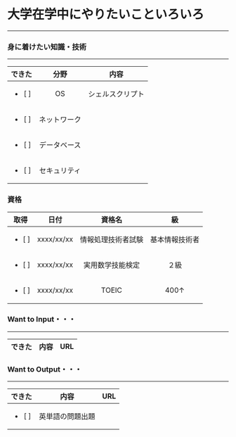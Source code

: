 # 大学在学中にやりたいこといろいろ
***

### 身に着けたい知識・技術
***
| できた | 分野 | 内容 |
|:---:|:---:|:---:|
|<ul><li>[ ] </li></ul>| OS | シェルスクリプト |
|<ul><li>[ ] </li></ul>| ネットワーク |  |
|<ul><li>[ ] </li></ul>| データベース |  |
|<ul><li>[ ] </li></ul>| セキュリティ |  |


### 資格
| 取得 | 日付 | 資格名 | 級 |
|:---:|:---:|:---:|:---:|
|<ul><li>[ ] </li></ul>| xxxx/xx/xx | 情報処理技術者試験 | 基本情報技術者 |
|<ul><li>[ ] </li></ul>| xxxx/xx/xx | 実用数学技能検定 | ２級 |
|<ul><li>[ ] </li></ul>| xxxx/xx/xx | TOEIC | 400↑ |


### Want to Input・・・
***
| できた | 内容 | URL |
|:---:|:---:|:---:|


### Want to Output・・・
***
| できた | 内容 | URL |
|:---:|:---:|:---:|
|<ul><li>[ ] </li></ul>| 英単語の問題出題 |  |

